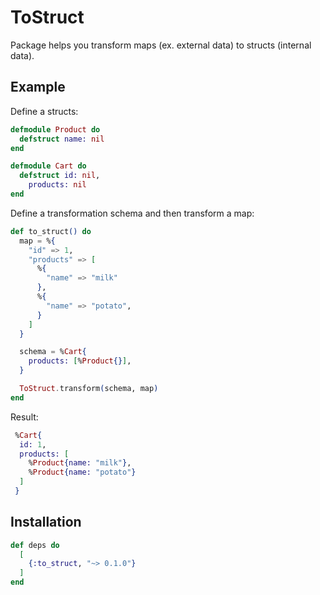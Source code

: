 # ToStruct

Package helps you transform maps (ex. external data) to structs (internal data).

## Example

Define a structs:

```elixir
defmodule Product do
  defstruct name: nil
end

defmodule Cart do
  defstruct id: nil,
    products: nil
end
```

Define a transformation schema and then transform a map:

```elixir
def to_struct() do
  map = %{
    "id" => 1,
    "products" => [
      %{
        "name" => "milk"
      },
      %{
        "name" => "potato",
      }
    ]
  }

  schema = %Cart{
    products: [%Product{}],
  }

  ToStruct.transform(schema, map)
end
```

Result: 

```elixir
 %Cart{
  id: 1,
  products: [
    %Product{name: "milk"},
    %Product{name: "potato"}
  ]
 }
```

## Installation

```elixir
def deps do
  [
    {:to_struct, "~> 0.1.0"}
  ]
end
```

